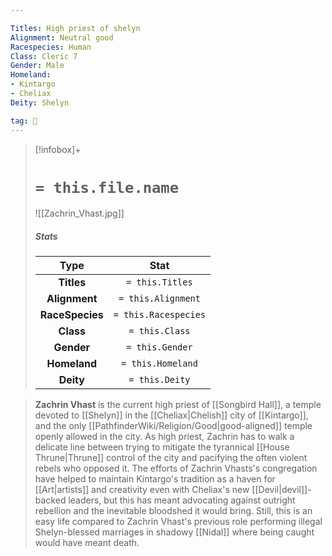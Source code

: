 ```yaml
---

Titles: High priest of shelyn
Alignment: Neutral good
Racespecies: Human
Class: Cleric 7
Gender: Male
Homeland:
- Kintargo
- Cheliax
Deity: Shelyn

tag: 👤️
---
```


> [!infobox]+
> #  `= this.file.name`
> ![[Zachrin_Vhast.jpg]]
> ##### Stats
> Type | Stat |
> :---: |:---:|
> **Titles** | `= this.Titles` |
> **Alignment** | `= this.Alignment` |
> **RaceSpecies** | `= this.Racespecies` |
> **Class** | `= this.Class` |
> **Gender** | `= this.Gender` |
> **Homeland** | `= this.Homeland` |
> **Deity** | `= this.Deity` |



> **Zachrin Vhast** is the current high priest of [[Songbird Hall]], a temple devoted to [[Shelyn]] in the [[Cheliax|Chelish]] city of [[Kintargo]], and the only [[PathfinderWiki/Religion/Good|good-aligned]] temple openly allowed in the city. As high priest, Zachrin has to walk a delicate line between trying to mitigate the tyrannical [[House Thrune|Thrune]] control of the city and pacifying the often violent rebels who opposed it. The efforts of Zachrin Vhasts's congregation have helped to maintain Kintargo's tradition as a haven for [[Art|artists]] and creativity even with Cheliax's new [[Devil|devil]]-backed leaders, but this has meant advocating against outright rebellion and the inevitable bloodshed it would bring. Still, this is an easy life compared to Zachrin Vhast's previous role performing illegal Shelyn-blessed marriages in shadowy [[Nidal]] where being caught would have meant death.








